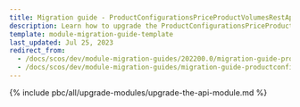 ```yaml
---
title: Migration guide - ProductConfigurationsPriceProductVolumesRestApi
description: Learn how to upgrade the ProductConfigurationsPriceProductVolumesRestApi module to a newer version.
template: module-migration-guide-template
last_updated: Jul 25, 2023
redirect_from:
  - /docs/scos/dev/module-migration-guides/202200.0/migration-guide-productconfigurationspriceproductvolumesrestapi.html
  - /docs/scos/dev/module-migration-guides/migration-guide-productconfigurationspriceproductvolumesrestapi.html
---
```


{% include pbc/all/upgrade-modules/upgrade-the-api-module.md %} <!-- To edit, see /_includes/pbc/all/upgrade-modules/upgrade-the-api-module.md -->
